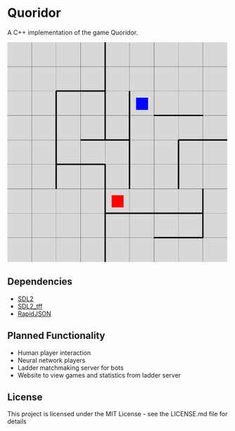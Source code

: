 # Quoridor

A C++ implementation of the game Quoridor.

<img src="game_board.png" width="500"/>

## Dependencies

* [SDL2](https://www.libsdl.org/download-2.0.php)
* [SDL2_tff](https://www.libsdl.org/projects/SDL_ttf/)
* [RapidJSON](https://github.com/Tencent/rapidjson)

## Planned Functionality

* Human player interaction
* Neural network players
* Ladder matchmaking server for bots
* Website to view games and statistics from ladder server


## License

This project is licensed under the MIT License - see the LICENSE.md file for details